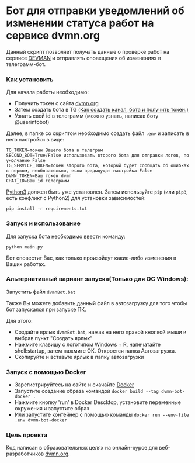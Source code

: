 # Бот для отправки уведомлений об изменении статуса работ на сервисе dvmn.org

Данный скрипт позволяет получать данные о проверке работ на сервисе [DEVMAN](https://dvmn.org/) 
и отправлять оповещения об изменениях в телеграмм-бот.

### Как установить

Для начала работы необходимо:
- Получить токен с сайта [dvmn.org](https://dvmn.org/api/docs/)
- Затем создать бота в TG [(Как создать канал, бота и получить токен.)](https://smmplanner.com/blog/otlozhennyj-posting-v-telegram/)
- Узнать свой id в телеграмм (можно узнать, написав боту @userinfobot)

Далее, в папке со скриптом необходимо создать файл `.env` и записать в него настройки в виде:
```
TG_TOKEN=токен Вашего бота в телеграм
SECOND_BOT=True/False использовать второго бота для отправки логов, по умолчанию False
TG_SERVICE_TOKEN=токен второго бота, который будет сообщать об ошибках в первом, необязательно, если предыдущая настройка False
DVMN_TOKEN=Ваш токен dvmn
CHAT_ID=Ваш id телеграмм
```

[Python3](https://www.python.org/downloads/) должен быть уже установлен. 
Затем используйте `pip` (или `pip3`, есть конфликт с Python2) для установки зависимостей:
```
pip install -r requirements.txt
```

### Запуск и использование
Для запуска бота необходимо ввести команду:
```
python main.py
```
Бот оповестит Вас, как только произойдут какие-либо изменения в Ваших работах.

### Альтернативный вариант запуска(Только для ОС Windows):

Запустить файл `dvmnBot.bat`

Также Вы можете добавить данный файл в автозагрузку для того чтобы бот запускался при запуске ПК.

Для этого:
- Создайте ярлык `dvmnBot.bat`, нажав на него правой кнопкой мыши и выбрав пункт "Создать ярлык"
- Нажмите клавишу с логотипом Windows + R, напечатайте shell:startup, затем нажмите ОК. Откроется папка Автозагрузка.
- Скопируйте и вставьте ярлык в папку автозагрузки

### Запуск с помощью Docker
- Зарегистрируйтесь на сайте и скачайте [Docker](https://www.docker.com/)
- Запустите создание образа командой `docker build --tag dvmn-bot-docker .`
- Нажмите кнопку 'run' в Docker Descktop, установите переменные окружения и запустите образ
- Или запустите контейнер с помощью команды `docker run --env-file .env dvmn-bot-docker`

### Цель проекта

Код написан в образовательных целях на онлайн-курсе для веб-разработчиков [dvmn.org](https://dvmn.org/).